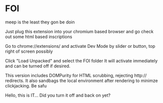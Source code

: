 # FOI
meep is the least they gon be doin

Just plug this extension into your chromium based browser and go check out some html based inscriptions

Go to chrome://extensions/ and activate Dev Mode by slider or button, top right of screen possibly

Click "Load Unpacked" and select the FOI folder
It will activate immediately and can be turned off if desired.

This version includes DOMPurity for HTML scrubbing, rejecting http:// redirects.
It also sandbags the local environment after rendering to minimze clickjacking.
Be safu

Hello, this is IT... Did you turn it off and back on yet? 
